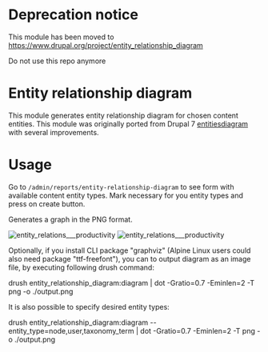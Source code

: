 
# Deprecation notice

This module has been moved to https://www.drupal.org/project/entity_relationship_diagram

Do not use this repo anymore

# Entity relationship diagram
This module generates entity relationship diagram for chosen content entities.
This module was originally ported from Drupal 7 [entitiesdiagram](https://github.com/Gizra/entitiesdiagram) with several improvements.

# Usage
Go to `/admin/reports/entity-relationship-diagram` to see form with available content entity types.
Mark necessary for you entity types and press on create button.

Generates a graph in the PNG format.

![entity_relations___productivity](https://cloud.githubusercontent.com/assets/165644/12092755/ad4bb60e-b307-11e5-904f-a75ee8db7b5c.png)
![entity_relations___productivity](https://cloud.githubusercontent.com/assets/165644/12093435/8a52dd54-b30b-11e5-9b43-2f63e5befd66.png)

Optionally, if you install CLI package "graphviz" (Alpine Linux users could also need package "ttf-freefont"), you can to output diagram
as an image file, by executing following drush command:

drush entity_relationship_diagram:diagram | dot -Gratio=0.7 -Eminlen=2 -T png -o ./output.png

It is also possible to specify desired entity types:

drush entity_relationship_diagram:diagram --entity_type=node,user,taxonomy_term | dot -Gratio=0.7 -Eminlen=2 -T png -o ./output.png
